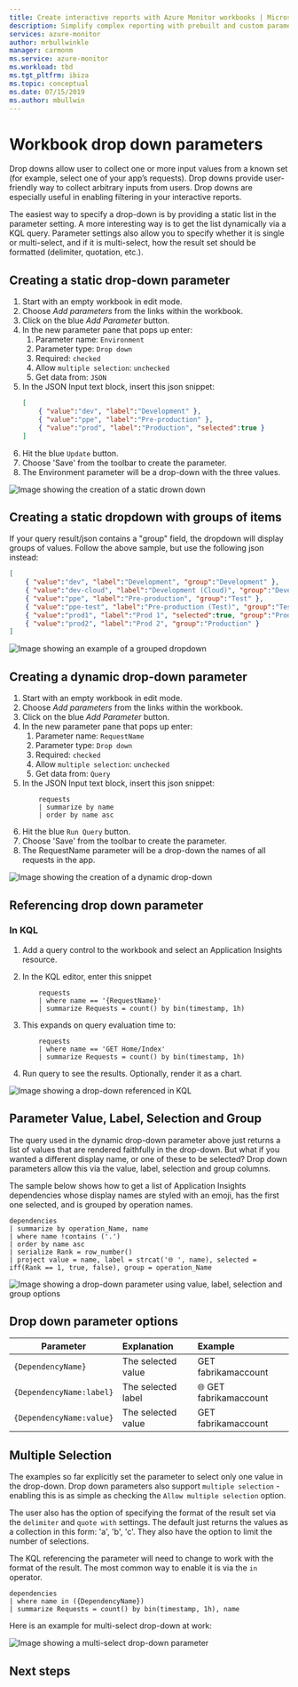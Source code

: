 ```yaml
---
title: Create interactive reports with Azure Monitor workbooks | Microsoft docs
description: Simplify complex reporting with prebuilt and custom parameterized workbooks
services: azure-monitor
author: mrbullwinkle
manager: carmonm
ms.service: azure-monitor
ms.workload: tbd
ms.tgt_pltfrm: ibiza
ms.topic: conceptual
ms.date: 07/15/2019
ms.author: mbullwin
---
```


# Workbook drop down parameters

Drop downs allow user to collect one or more input values from a known set (for example, select one of your app’s requests). Drop downs provide user-friendly way to collect arbitrary inputs from users. Drop downs are especially useful in enabling filtering in your interactive reports. 

The easiest way to specify a drop-down is by providing a static list in the parameter setting. A more interesting way is to get the list dynamically via a KQL query. Parameter settings also allow you to specify whether it is single or multi-select, and if it is multi-select, how the result set should be formatted (delimiter, quotation, etc.).

## Creating a static drop-down parameter

1. Start with an empty workbook in edit mode.
2. Choose _Add parameters_ from the links within the workbook.
3. Click on the blue _Add Parameter_ button.
4. In the new parameter pane that pops up enter:
    1. Parameter name: `Environment`
    2. Parameter type: `Drop down`
    3. Required: `checked`
    4. Allow `multiple selection`: `unchecked`
    5. Get data from: `JSON`
5. In the JSON Input text block, insert this json snippet:
    ```json
    [
        { "value":"dev", "label":"Development" },
        { "value":"ppe", "label":"Pre-production" },
        { "value":"prod", "label":"Production", "selected":true }
    ]
    ```
6. Hit the blue `Update` button.
7. Choose 'Save' from the toolbar to create the parameter.
8. The Environment parameter will be a drop-down with the three values.

![Image showing the creation of a static drown down](./media/workbook-dropdowns/dropdown-create.png)

## Creating a static dropdown with groups of items
If your query result/json contains a "group" field, the dropdown will display groups of values. Follow the above sample, but use the following json instead:
```json
[
    { "value":"dev", "label":"Development", "group":"Development" },
    { "value":"dev-cloud", "label":"Development (Cloud)", "group":"Development" },
    { "value":"ppe", "label":"Pre-production", "group":"Test" },
    { "value":"ppe-test", "label":"Pre-production (Test)", "group":"Test" },
    { "value":"prod1", "label":"Prod 1", "selected":true, "group":"Production" },
    { "value":"prod2", "label":"Prod 2", "group":"Production" }
]
```
![Image showing an example of a grouped dropdown](./media/workbook-dropdowns/grouped-dropDown.png)


## Creating a dynamic drop-down parameter
1. Start with an empty workbook in edit mode.
2. Choose _Add parameters_ from the links within the workbook.
3. Click on the blue _Add Parameter_ button.
4. In the new parameter pane that pops up enter:
    1. Parameter name: `RequestName`
    2. Parameter type: `Drop down`
    3. Required: `checked`
    4. Allow `multiple selection`: `unchecked`
    5. Get data from: `Query`
5. In the JSON Input text block, insert this json snippet:
    ```
        requests
        | summarize by name
        | order by name asc
    ```
6. Hit the blue `Run Query` button.
7. Choose 'Save' from the toolbar to create the parameter.
8. The RequestName parameter will be a drop-down the names of all requests in the app.

![Image showing the creation of a dynamic drop-down](./media/workbook-dropdowns/dropdown-dynamic.png)

## Referencing drop down parameter
### In KQL
1. Add a query control to the workbook and select an Application Insights resource.
2. In the KQL editor, enter this snippet
    ```
        requests
        | where name == '{RequestName}'
        | summarize Requests = count() by bin(timestamp, 1h)

    ```
3. This expands on query evaluation time to:
    ```
        requests
        | where name == 'GET Home/Index'
        | summarize Requests = count() by bin(timestamp, 1h)
    ```

4. Run query to see the results. Optionally, render it as a chart.

![Image showing a drop-down referenced in KQL](./media/workbook-dropdowns/dropdown-reference.png)


## Parameter Value, Label, Selection and Group
The query used in the dynamic drop-down parameter above just returns a list of values that are rendered faithfully in the drop-down. But what if you wanted a different display name, or one of these to be selected? Drop down parameters allow this via the value, label, selection and group columns.

The sample below shows how to get a list of Application Insights dependencies whose display names are styled with an emoji, has the first one selected, and is grouped by  operation names.
```
dependencies
| summarize by operation_Name, name
| where name !contains ('.')
| order by name asc
| serialize Rank = row_number()
| project value = name, label = strcat('🌐 ', name), selected = iff(Rank == 1, true, false), group = operation_Name
```
![Image showing a drop-down parameter using value, label, selection and group options](./media/workbook-dropdowns/dropdown-more-options.png)


## Drop down parameter options
| Parameter | Explanation | Example |
| ------------- |:-------------|:-------------|
| `{DependencyName}` | The selected value | GET fabrikamaccount |
| `{DependencyName:label}` | The selected label | 🌐 GET fabrikamaccount |
| `{DependencyName:value}` | The selected value | GET fabrikamaccount |

## Multiple Selection
The examples so far explicitly set the parameter to select only one value in the drop-down. Drop down parameters also support `multiple selection` - enabling this is as simple as checking the `Allow multiple selection` option. 

The user also has the option of specifying the format of the result set via the `delimiter` and `quote with` settings. The default just returns the values as a collection in this form: 'a', 'b', 'c'. They also have the option to limit the number of selections.

The KQL referencing the parameter will need to change to work with the format of the result. The most common way to enable it is via the `in` operator.

```
dependencies
| where name in ({DependencyName})
| summarize Requests = count() by bin(timestamp, 1h), name
```

Here is an example for multi-select drop-down at work:

![Image showing a multi-select drop-down parameter](./media/workbook-dropdowns/dropdown-multiselect.png)

## Next steps
